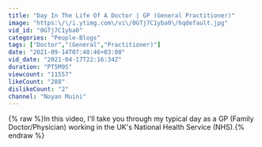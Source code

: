```yaml
---
title: "Day In The Life Of A Doctor | GP (General Practitioner)"
image: "https:\/\/i.ytimg.com\/vi\/0GTj7C1yba0\/hqdefault.jpg"
vid_id: "0GTj7C1yba0"
categories: "People-Blogs"
tags: ["Doctor","(General","Practitioner)"]
date: "2021-09-14T07:48:46+03:00"
vid_date: "2021-04-17T22:16:34Z"
duration: "PT5M9S"
viewcount: "11557"
likeCount: "288"
dislikeCount: "2"
channel: "Noyan Muini"
---
```

{% raw %}In this video, I'll take you through my typical day as a GP (Family Doctor/Physician) working in the UK's National Health Service (NHS).{% endraw %}
